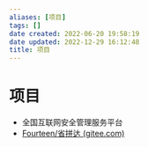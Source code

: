 ```yaml
---
aliases: [项目]
tags: []
date created: 2022-06-20 19:58:19
date updated: 2022-12-29 16:12:48
title: 项目
---
```


# 项目

- 全国互联网安全管理服务平台
- [Fourteen/省拼达 (gitee.com)](https://gitee.com/FourteenD/provincial-pinda)
